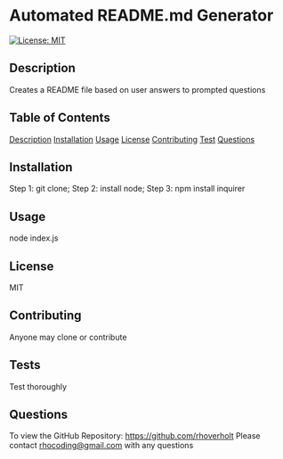 # Automated README.md Generator

[![License: MIT](https://img.shields.io/badge/License-MIT-yellow.svg)](https://opensource.org/licenses/MIT)

## Description <a id="description"></a>
Creates a README file based on user answers to prompted questions

## Table of Contents
[Description](#description)
[Installation](#installation)
[Usage](#usage)
[License](#license)
[Contributing](#contributing)
[Test](#tests)
[Questions](#questions)

## Installation <a id="installation"></a>
Step 1: git clone; Step 2: install node; Step 3: npm install inquirer

## Usage <a id="usage"></a>
node index.js

## License <a id="license"></a>
MIT

## Contributing <a id="contributing"></a>
Anyone may clone or contribute

## Tests <a id="tests"></a>
Test thoroughly

## Questions <a id="questions"></a>
To view the GitHub Repository: https://github.com/rhoverholt
Please contact rhocoding@gmail.com with any questions